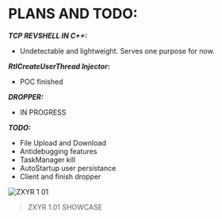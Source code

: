 # PLANS AND TODO:
***TCP REVSHELL IN C++:***
- Undetectable and lightweight. Serves one purpose for now.

***RtlCreateUserThread Injector:***
- POC finished

***DROPPER:***
- IN PROGRESS

***TODO:***
- File Upload and Download
- Antidebugging features
- TaskManager kill
- AutoStartup user persistance
- Client and finish dropper

![ZXYR 1 01](https://user-images.githubusercontent.com/86436966/159282869-d1c4382d-c867-4014-921f-c10ffe46a047.gif)
> ZXYR 1.01 SHOWCASE
